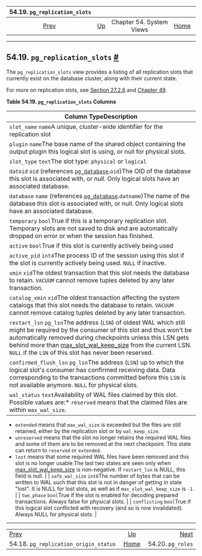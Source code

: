 

|                             54.19. `pg_replication_slots`                             |                                             |                          |                                                       |                                               |
| :-----------------------------------------------------------------------------------: | :------------------------------------------ | :----------------------: | ----------------------------------------------------: | --------------------------------------------: |
| [Prev](view-pg-replication-origin-status.html "54.18. pg_replication_origin_status")  | [Up](views.html "Chapter 54. System Views") | Chapter 54. System Views | [Home](index.html "PostgreSQL 17devel Documentation") |  [Next](view-pg-roles.html "54.20. pg_roles") |

***

## 54.19. `pg_replication_slots` [#](#VIEW-PG-REPLICATION-SLOTS)

The `pg_replication_slots` view provides a listing of all replication slots that currently exist on the database cluster, along with their current state.

For more on replication slots, see [Section 27.2.6](warm-standby.html#STREAMING-REPLICATION-SLOTS "27.2.6. Replication Slots") and [Chapter 49](logicaldecoding.html "Chapter 49. Logical Decoding").

**Table 54.19. `pg_replication_slots` Columns**

| Column TypeDescription                                                                                                                                                                                                                                                                                                                                                                                                                                                                                                                                                                                                                                                                                                                                                                                  |
| ------------------------------------------------------------------------------------------------------------------------------------------------------------------------------------------------------------------------------------------------------------------------------------------------------------------------------------------------------------------------------------------------------------------------------------------------------------------------------------------------------------------------------------------------------------------------------------------------------------------------------------------------------------------------------------------------------------------------------------------------------------------------------------------------------- |
| `slot_name` `name`A unique, cluster-wide identifier for the replication slot                                                                                                                                                                                                                                                                                                                                                                                                                                                                                                                                                                                                                                                                                                                            |
| `plugin` `name`The base name of the shared object containing the output plugin this logical slot is using, or null for physical slots.                                                                                                                                                                                                                                                                                                                                                                                                                                                                                                                                                                                                                                                                  |
| `slot_type` `text`The slot type: `physical` or `logical`                                                                                                                                                                                                                                                                                                                                                                                                                                                                                                                                                                                                                                                                                                                                                |
| `datoid` `oid` (references [`pg_database`](catalog-pg-database.html "53.15. pg_database").`oid`)The OID of the database this slot is associated with, or null. Only logical slots have an associated database.                                                                                                                                                                                                                                                                                                                                                                                                                                                                                                                                                                                          |
| `database` `name` (references [`pg_database`](catalog-pg-database.html "53.15. pg_database").`datname`)The name of the database this slot is associated with, or null. Only logical slots have an associated database.                                                                                                                                                                                                                                                                                                                                                                                                                                                                                                                                                                                  |
| `temporary` `bool`True if this is a temporary replication slot. Temporary slots are not saved to disk and are automatically dropped on error or when the session has finished.                                                                                                                                                                                                                                                                                                                                                                                                                                                                                                                                                                                                                          |
| `active` `bool`True if this slot is currently actively being used                                                                                                                                                                                                                                                                                                                                                                                                                                                                                                                                                                                                                                                                                                                                       |
| `active_pid` `int4`The process ID of the session using this slot if the slot is currently actively being used. `NULL` if inactive.                                                                                                                                                                                                                                                                                                                                                                                                                                                                                                                                                                                                                                                                      |
| `xmin` `xid`The oldest transaction that this slot needs the database to retain. `VACUUM` cannot remove tuples deleted by any later transaction.                                                                                                                                                                                                                                                                                                                                                                                                                                                                                                                                                                                                                                                         |
| `catalog_xmin` `xid`The oldest transaction affecting the system catalogs that this slot needs the database to retain. `VACUUM` cannot remove catalog tuples deleted by any later transaction.                                                                                                                                                                                                                                                                                                                                                                                                                                                                                                                                                                                                           |
| `restart_lsn` `pg_lsn`The address (`LSN`) of oldest WAL which still might be required by the consumer of this slot and thus won't be automatically removed during checkpoints unless this LSN gets behind more than [max\_slot\_wal\_keep\_size](runtime-config-replication.html#GUC-MAX-SLOT-WAL-KEEP-SIZE) from the current LSN. `NULL` if the `LSN` of this slot has never been reserved.                                                                                                                                                                                                                                                                                                                                                                                                            |
| `confirmed_flush_lsn` `pg_lsn`The address (`LSN`) up to which the logical slot's consumer has confirmed receiving data. Data corresponding to the transactions committed before this `LSN` is not available anymore. `NULL` for physical slots.                                                                                                                                                                                                                                                                                                                                                                                                                                                                                                                                                         |
| `wal_status` `text`Availability of WAL files claimed by this slot. Possible values are:*   `reserved` means that the claimed files are within `max_wal_size`.

* `extended` means that `max_wal_size` is exceeded but the files are still retained, either by the replication slot or by `wal_keep_size`.
* `unreserved` means that the slot no longer retains the required WAL files and some of them are to be removed at the next checkpoint. This state can return to `reserved` or `extended`.
* `lost` means that some required WAL files have been removed and this slot is no longer usable.The last two states are seen only when [max\_slot\_wal\_keep\_size](runtime-config-replication.html#GUC-MAX-SLOT-WAL-KEEP-SIZE) is non-negative. If `restart_lsn` is NULL, this field is null. |
| `safe_wal_size` `int8`The number of bytes that can be written to WAL such that this slot is not in danger of getting in state "lost". It is NULL for lost slots, as well as if `max_slot_wal_keep_size` is `-1`.                                                                                                                                                                                                                                                                                                                                                                                                                                                                                                                                                                                        |
| `two_phase` `bool`True if the slot is enabled for decoding prepared transactions. Always false for physical slots.                                                                                                                                                                                                                                                                                                                                                                                                                                                                                                                                                                                                                                                                                      |
| `conflicting` `bool`True if this logical slot conflicted with recovery (and so is now invalidated). Always NULL for physical slots.                                                                                                                                                                                                                                                                                                                                                                                                                                                                                                                                                                                                                                                                     |

***

|                                                                                       |                                                       |                                               |
| :------------------------------------------------------------------------------------ | :---------------------------------------------------: | --------------------------------------------: |
| [Prev](view-pg-replication-origin-status.html "54.18. pg_replication_origin_status")  |      [Up](views.html "Chapter 54. System Views")      |  [Next](view-pg-roles.html "54.20. pg_roles") |
| 54.18. `pg_replication_origin_status`                                                 | [Home](index.html "PostgreSQL 17devel Documentation") |                             54.20. `pg_roles` |
